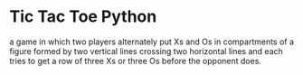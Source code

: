 # Tic Tac Toe Python


a game in which two players alternately put Xs and Os in compartments of a figure formed by two vertical lines crossing two horizontal lines and each tries to get a row of three Xs or three Os before the opponent does.

